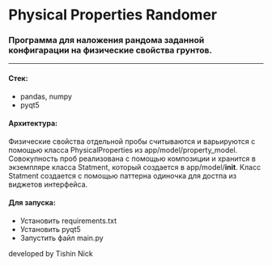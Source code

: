 # Physical Properties Randomer

### Программа для наложения рандома заданной конфигарации на физические свойства грунтов.

---------------------------------------------------------------------------------

#### Стек:
* pandas, numpy
* pyqt5


#### Архитектура:
Физические свойства отдельной пробы считываются и варьируются с помощью класса PhysicalProperties из app/model/property_model. Совокупность проб реализована с помощью композиции и хранится в экземпляре класса Statment, который создается в app/model/__init__. Класс Statment создается с помощью паттерна одиночка для достпа из виджетов интерфейса.


#### Для запуска:
* Установить requirements.txt
* Установить pyqt5
* Запустить файл main.py

developed by Tishin Nick